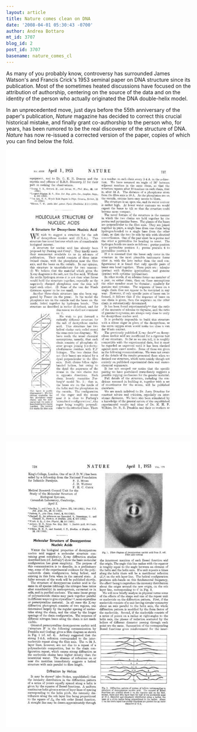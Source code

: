 ```yaml
---
layout: article
title: Nature comes clean on DNA
date: '2008-04-01 05:30:43 -0700'
author: Andrea Bottaro
mt_id: 3707
blog_id: 2
post_id: 3707
basename: nature_comes_cl
---
```

As many of you probably know, controversy has surrounded James Watson's and Francis Crick's 1953 seminal paper on DNA structure since its publication.  Most of the sometimes heated discussions have focused on the attribution of authorship, centering on the source of the data and on the identity of the person who actually originated the DNA double-helix model. 

In an unprecedented move, just days before the 55th anniversary of the paper's publication, _Nature_ magazine has decided to correct this crucial historical mistake, and finally grant co-authorship to the person who, for years, has been rumored to be the real discoverer of the structure of DNA.  _Nature_ has now re-issued a corrected version of the paper, copies of which you can find below the fold.

[<img src="/uploads/2008/PZ_Watson_Crick_3-1 small-thumb-600x776.jpg" alt="PZ_Watson_Crick_3-1 small.jpg" width="600" height="776" class="mt-image-none" />](http://pandasthumb.org/archives/PZ_Watson_Crick_3-1%20small.html)

[<img src="/uploads/2008/PZ_Watson_Crick_3-2 small-thumb-600x776.jpg" alt="PZ_Watson_Crick_3-2 small.jpg" width="600" height="776" class="mt-image-none" />](http://pandasthumb.org/archives/PZ_Watson_Crick_3-2%20small1.html)
